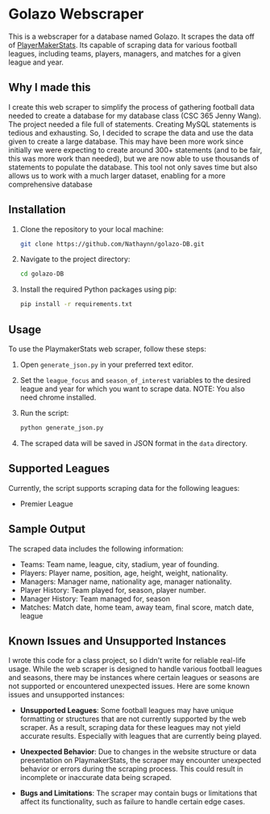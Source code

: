 # Golazo Webscraper

This is a webscraper for a database named Golazo. It scrapes the data off of [PlayerMakerStats](https:www.playermakerstats.com). Its capable of scraping data for various football leagues, including teams, players, managers, and matches for a given league and year.

## Why I made this

I create this web scraper to simplify the process of gathering football data needed to create a database for my database class (CSC 365 Jenny Wang). The project needed a file full of statements. Creating MySQL statements is tedious and exhausting. So, I decided to scrape the data and use the data given to create a large database. This may have been more work since initially we were expecting to create around 300+ statements (and to be fair, this was more work than needed), but we are now able to use thousands of statements to populate the database. This tool not only saves time but also allows us to work with a much larger dataset, enabling for a more comprehensive database
## Installation

1. Clone the repository to your local machine:

    ```bash
    git clone https://github.com/Nathaynn/golazo-DB.git
    ```

2. Navigate to the project directory:

    ```bash
    cd golazo-DB
    ```

3. Install the required Python packages using pip:

    ```bash
    pip install -r requirements.txt

    ```
## Usage

To use the PlaymakerStats web scraper, follow these steps:

1. Open `generate_json.py` in your preferred text editor.

2. Set the `league_focus` and `season_of_interest` variables to the desired league and year for which you want to scrape data. NOTE: You also need chrome installed.

3. Run the script:

    ```bash
    python generate_json.py
    ```

4. The scraped data will be saved in JSON format in the `data` directory.

## Supported Leagues

Currently, the script supports scraping data for the following leagues:

- Premier League

## Sample Output

The scraped data includes the following information:

- Teams: Team name, league, city, stadium, year of founding.
- Players: Player name, position, age, height, weight, nationality.
- Managers: Manager name, nationality age, manager nationality.
- Player History: Team played for, season, player number.
- Manager History: Team managed for, season
- Matches: Match date, home team, away team, final score, match date, league

## Known Issues and Unsupported Instances

I wrote this code for a class project, so I didn't write for reliable real-life usage. While the web scraper is designed to handle various football leagues and seasons, there may be instances where certain leagues or seasons are not supported or encountered unexpected issues. Here are some known issues and unsupported instances:

- **Unsupported Leagues**: Some football leagues may have unique formatting or structures that are not currently supported by the web scraper. As a result, scraping data for these leagues may not yield accurate results. Especially with leagues that are currently being played.

- **Unexpected Behavior**: Due to changes in the website structure or data presentation on PlaymakerStats, the scraper may encounter unexpected behavior or errors during the scraping process. This could result in incomplete or inaccurate data being scraped.

- **Bugs and Limitations**: The scraper may contain bugs or limitations that affect its functionality, such as failure to handle certain edge cases.


